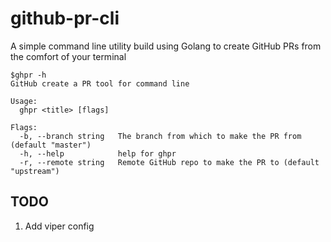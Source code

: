 # github-pr-cli
A simple command line utility build using Golang to create GitHub PRs from the comfort of your terminal

```
$ghpr -h
GitHub create a PR tool for command line

Usage:
  ghpr <title> [flags]

Flags:
  -b, --branch string   The branch from which to make the PR from (default "master")
  -h, --help            help for ghpr
  -r, --remote string   Remote GitHub repo to make the PR to (default "upstream")
```

## TODO
1. Add viper config
